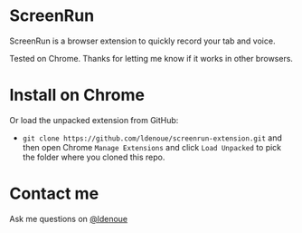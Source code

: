 # ScreenRun

ScreenRun is a browser extension to quickly record your tab and voice.

Tested on Chrome. Thanks for letting me know if it works in other browsers.

# Install on Chrome

Or load the unpacked extension from GitHub:
- `git clone https://github.com/ldenoue/screenrun-extension.git` and then open Chrome `Manage Extensions` and click `Load Unpacked` to pick the folder where you cloned this repo.

# Contact me

Ask me questions on [@ldenoue](https://twitter.com/ldenoue)

